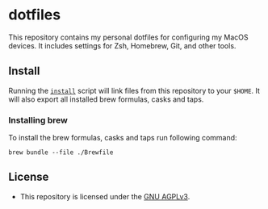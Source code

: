 # dotfiles

This repository contains my personal dotfiles for configuring my MacOS devices. It includes settings for Zsh, Homebrew, Git, and other tools.

## Install
Running the [`install`](https://github.com/barnes-c/dotfiles/blob/master/install) script will link files from this repository to your `$HOME`. It will also export all installed brew formulas, casks and taps.

### Installing brew
To install the brew formulas, casks and taps run following command:
```
brew bundle --file ./Brewfile
```
## License

- This repository is licensed under the [GNU AGPLv3](https://github.com/barnes-c/dotfiles/blob/master/LICENSE).
